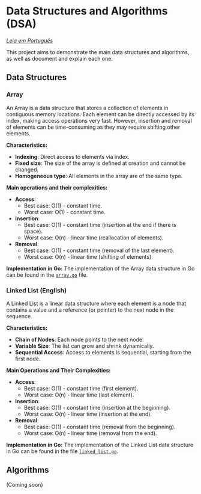 # Data Structures and Algorithms (DSA)

*[Leia em Português](README.pt-br.md)*

This project aims to demonstrate the main data structures and algorithms, as well as document and explain each one.

## Data Structures

### Array

An Array is a data structure that stores a collection of elements in contiguous memory locations. Each element can be directly accessed by its index, making access operations very fast. However, insertion and removal of elements can be time-consuming as they may require shifting other elements.

**Characteristics:**
- **Indexing**: Direct access to elements via index.
- **Fixed size**: The size of the array is defined at creation and cannot be changed.
- **Homogeneous type**: All elements in the array are of the same type.

**Main operations and their complexities:**
- **Access**:
  - Best case: O(1) - constant time.
  - Worst case: O(1) - constant time.
- **Insertion**:
  - Best case: O(1) - constant time (insertion at the end if there is space).
  - Worst case: O(n) - linear time (reallocation of elements).
- **Removal**:
  - Best case: O(1) - constant time (removal of the last element).
  - Worst case: O(n) - linear time (shifting of elements).

**Implementation in Go:**
The implementation of the Array data structure in Go can be found in the [`array.go`](src/data_structures/array.go) file.

### Linked List (English)

A Linked List is a linear data structure where each element is a node that contains a value and a reference (or pointer) to the next node in the sequence.

**Characteristics:**
- **Chain of Nodes**: Each node points to the next node.
- **Variable Size**: The list can grow and shrink dynamically.
- **Sequential Access**: Access to elements is sequential, starting from the first node.

**Main Operations and Their Complexities:**
- **Access**:
  - Best case: O(1) - constant time (first element).
  - Worst case: O(n) - linear time (last element).
- **Insertion**:
  - Best case: O(1) - constant time (insertion at the beginning).
  - Worst case: O(n) - linear time (insertion at the end).
- **Removal**:
  - Best case: O(1) - constant time (removal from the beginning).
  - Worst case: O(n) - linear time (removal from the end).

**Implementation in Go:**
The implementation of the Linked List data structure in Go can be found in the file [`linked_list.go`](src/data_structures/linked_list.go).

## Algorithms

(Coming soon)
